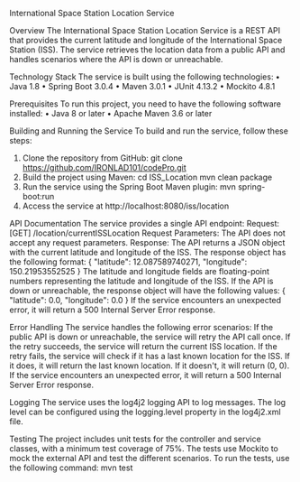 International Space Station Location Service

Overview
The International Space Station Location Service is a REST API that provides the current latitude and longitude of the International Space Station (ISS). The service retrieves the location data from a public API and handles scenarios where the API is down or unreachable.

Technology Stack
The service is built using the following technologies:
•	Java 1.8
•	Spring Boot 3.0.4
•	Maven 3.0.1
•	JUnit 4.13.2
•	Mockito 4.8.1

Prerequisites
To run this project, you need to have the following software installed:
•	Java 8 or later
•	Apache Maven 3.6 or later

Building and Running the Service
To build and run the service, follow these steps:
1.	Clone the repository from GitHub:
git clone https://github.com/IRONLAD101/codePro.git
2.	Build the project using Maven:
cd ISS_Location
mvn clean package
3.	Run the service using the Spring Boot Maven plugin:
 	mvn spring-boot:run
4.	Access the service at http://localhost:8080/iss/location

API Documentation
The service provides a single API endpoint:
Request:
[GET] /location/currentISSLocation
Request Parameters:
The API does not accept any request parameters.
Response:
The API returns a JSON object with the current latitude and longitude of the ISS. The response object has the following format:
{
    "latitude": 12.087589740271,
    "longitude": 150.21953552525
}
The latitude and longitude fields are floating-point numbers representing the latitude and longitude of the ISS.
If the API is down or unreachable, the response object will have the following values:
{
  "latitude": 0.0,
  "longitude": 0.0
}
If the service encounters an unexpected error, it will return a 500 Internal Server Error response.

Error Handling
The service handles the following error scenarios:
If the public API is down or unreachable, the service will retry the API call once. If the retry succeeds, the service will return the current ISS location. If the retry fails, the service will check if it has a last known location for the ISS. If it does, it will return the last known location. If it doesn't, it will return (0, 0).
If the service encounters an unexpected error, it will return a 500 Internal Server Error response.

Logging
The service uses the log4j2 logging API to log messages. The log level can be configured using the logging.level property in the log4j2.xml file.

Testing
The project includes unit tests for the controller and service classes, with a minimum test coverage of 75%. The tests use Mockito to mock the external API and test the different scenarios. To run the tests, use the following command:
mvn test
